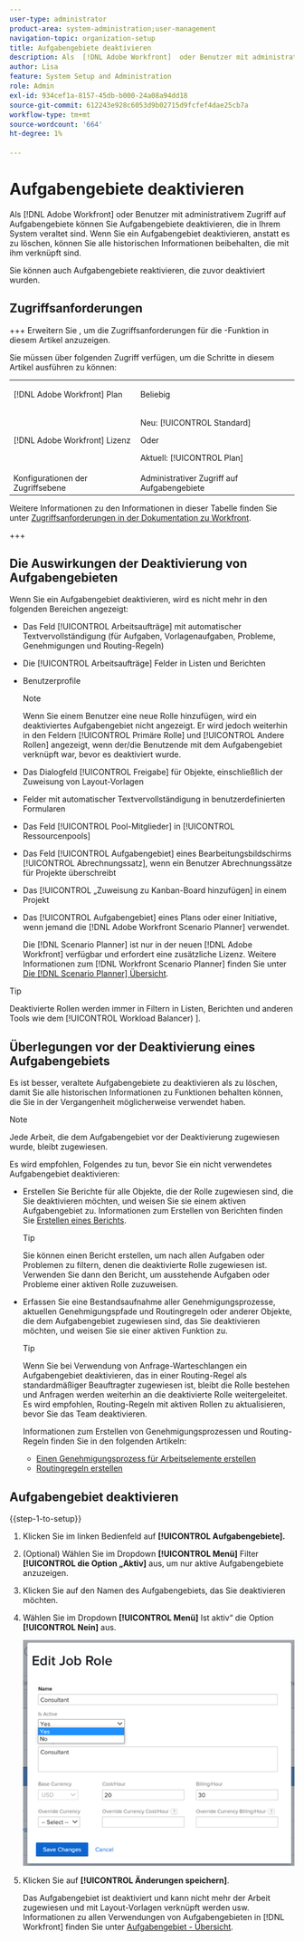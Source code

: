 ```yaml
---
user-type: administrator
product-area: system-administration;user-management
navigation-topic: organization-setup
title: Aufgabengebiete deaktivieren
description: Als  [!DNL Adobe Workfront]  oder Benutzer mit administrativem Zugriff auf Aufgabengebiete können Sie Aufgabengebiete deaktivieren, die in Ihrem System veraltet sind. Wenn Sie ein Aufgabengebiet deaktivieren, anstatt es zu löschen, können Sie alle historischen Informationen beibehalten, die mit ihm verknüpft sind.
author: Lisa
feature: System Setup and Administration
role: Admin
exl-id: 934cef1a-8157-45db-b000-24a08a94dd18
source-git-commit: 612243e928c6053d9b02715d9fcfef4dae25cb7a
workflow-type: tm+mt
source-wordcount: '664'
ht-degree: 1%

---
```


# Aufgabengebiete deaktivieren

Als [!DNL Adobe Workfront] oder Benutzer mit administrativem Zugriff auf Aufgabengebiete können Sie Aufgabengebiete deaktivieren, die in Ihrem System veraltet sind. Wenn Sie ein Aufgabengebiet deaktivieren, anstatt es zu löschen, können Sie alle historischen Informationen beibehalten, die mit ihm verknüpft sind.

Sie können auch Aufgabengebiete reaktivieren, die zuvor deaktiviert wurden.

## Zugriffsanforderungen

+++ Erweitern Sie , um die Zugriffsanforderungen für die -Funktion in diesem Artikel anzuzeigen.

Sie müssen über folgenden Zugriff verfügen, um die Schritte in diesem Artikel ausführen zu können:

<table style="table-layout:auto"> 
 <col> 
 <col> 
 <tbody> 
  <tr> 
   <td role="rowheader">[!DNL Adobe Workfront] Plan</td> 
   <td> <p>Beliebig </p> </td> 
  </tr> 
  <tr> 
   <td role="rowheader">[!DNL Adobe Workfront] Lizenz</td> 
   <td>
   <p>Neu: [!UICONTROL Standard]</p>
   <p>Oder</p>
   <p>Aktuell: [!UICONTROL Plan]</p></td> 
  </tr> 
  <tr> 
   <td role="rowheader">Konfigurationen der Zugriffsebene</td> 
   <td>Administrativer Zugriff auf Aufgabengebiete</td> 
  </tr> 
 </tbody> 
</table>

Weitere Informationen zu den Informationen in dieser Tabelle finden Sie unter [Zugriffsanforderungen in der Dokumentation zu Workfront](/help/quicksilver/administration-and-setup/add-users/access-levels-and-object-permissions/access-level-requirements-in-documentation.md).

+++

## Die Auswirkungen der Deaktivierung von Aufgabengebieten

Wenn Sie ein Aufgabengebiet deaktivieren, wird es nicht mehr in den folgenden Bereichen angezeigt:

* Das Feld [!UICONTROL Arbeitsaufträge] mit automatischer Textvervollständigung (für Aufgaben, Vorlagenaufgaben, Probleme, Genehmigungen und Routing-Regeln)
* Die [!UICONTROL Arbeitsaufträge] Felder in Listen und Berichten
* Benutzerprofile

  >[!NOTE]
  >
  >Wenn Sie einem Benutzer eine neue Rolle hinzufügen, wird ein deaktiviertes Aufgabengebiet nicht angezeigt. Er wird jedoch weiterhin in den Feldern [!UICONTROL Primäre Rolle] und [!UICONTROL Andere Rollen] angezeigt, wenn der/die Benutzende mit dem Aufgabengebiet verknüpft war, bevor es deaktiviert wurde.

* Das Dialogfeld [!UICONTROL Freigabe] für Objekte, einschließlich der Zuweisung von Layout-Vorlagen
* Felder mit automatischer Textvervollständigung in benutzerdefinierten Formularen
* Das Feld [!UICONTROL Pool-Mitglieder] in [!UICONTROL Ressourcenpools]
* Das Feld [!UICONTROL Aufgabengebiet] eines Bearbeitungsbildschirms [!UICONTROL Abrechnungssatz], wenn ein Benutzer Abrechnungssätze für Projekte überschreibt
* Das [!UICONTROL  „Zuweisung zu Kanban-Board hinzufügen] in einem Projekt
* Das [!UICONTROL Aufgabengebiet] eines Plans oder einer Initiative, wenn jemand die [!DNL Adobe Workfront Scenario Planner] verwendet.

  Die [!DNL Scenario Planner] ist nur in der neuen [!DNL Adobe Workfront] verfügbar und erfordert eine zusätzliche Lizenz. Weitere Informationen zum [!DNL Workfront Scenario Planner] finden Sie unter [Die [!DNL Scenario Planner] Übersicht](../../../scenario-planner/scenario-planner-overview.md).

>[!TIP]
>
>Deaktivierte Rollen werden immer in Filtern in Listen, Berichten und anderen Tools wie dem [!UICONTROL Workload Balancer) ].

## Überlegungen vor der Deaktivierung eines Aufgabengebiets

Es ist besser, veraltete Aufgabengebiete zu deaktivieren als zu löschen, damit Sie alle historischen Informationen zu Funktionen behalten können, die Sie in der Vergangenheit möglicherweise verwendet haben.

>[!NOTE]
>
>Jede Arbeit, die dem Aufgabengebiet vor der Deaktivierung zugewiesen wurde, bleibt zugewiesen.

Es wird empfohlen, Folgendes zu tun, bevor Sie ein nicht verwendetes Aufgabengebiet deaktivieren:

* Erstellen Sie Berichte für alle Objekte, die der Rolle zugewiesen sind, die Sie deaktivieren möchten, und weisen Sie sie einem aktiven Aufgabengebiet zu. Informationen zum Erstellen von Berichten finden Sie [Erstellen eines Berichts](../../../reports-and-dashboards/reports/creating-and-managing-reports/create-report.md).

  >[!TIP]
  >
  >Sie können einen Bericht erstellen, um nach allen Aufgaben oder Problemen zu filtern, denen die deaktivierte Rolle zugewiesen ist. Verwenden Sie dann den Bericht, um ausstehende Aufgaben oder Probleme einer aktiven Rolle zuzuweisen.

* Erfassen Sie eine Bestandsaufnahme aller Genehmigungsprozesse, aktuellen Genehmigungspfade und Routingregeln oder anderer Objekte, die dem Aufgabengebiet zugewiesen sind, das Sie deaktivieren möchten, und weisen Sie sie einer aktiven Funktion zu.

  >[!TIP]
  >
  >Wenn Sie bei Verwendung von Anfrage-Warteschlangen ein Aufgabengebiet deaktivieren, das in einer Routing-Regel als standardmäßiger Beauftragter zugewiesen ist, bleibt die Rolle bestehen und Anfragen werden weiterhin an die deaktivierte Rolle weitergeleitet. Es wird empfohlen, Routing-Regeln mit aktiven Rollen zu aktualisieren, bevor Sie das Team deaktivieren.

  Informationen zum Erstellen von Genehmigungsprozessen und Routing-Regeln finden Sie in den folgenden Artikeln:

   * [Einen Genehmigungsprozess für Arbeitselemente erstellen](../../../administration-and-setup/customize-workfront/configure-approval-milestone-processes/create-approval-processes.md)
   * [Routingregeln erstellen](../../../manage-work/requests/create-and-manage-request-queues/create-routing-rules.md)

## Aufgabengebiet deaktivieren

{{step-1-to-setup}}

1. Klicken Sie im linken Bedienfeld auf &#x200B;**[!UICONTROL Aufgabengebiete].**
1. (Optional) Wählen Sie im Dropdown **[!UICONTROL Menü]** Filter **[!UICONTROL die Option „Aktiv]** aus, um nur aktive Aufgabengebiete anzuzeigen.
1. Klicken Sie auf den Namen des Aufgabengebiets, das Sie deaktivieren möchten.
1. Wählen Sie im Dropdown **[!UICONTROL Menü]** Ist aktiv“ die Option **[!UICONTROL Nein]** aus.

   ![Aufgabengebiet deaktivieren](assets/deactivate-job-role-edit-role-box-nwe.png)

1. Klicken Sie auf **[!UICONTROL Änderungen speichern]**.

   Das Aufgabengebiet ist deaktiviert und kann nicht mehr der Arbeit zugewiesen und mit Layout-Vorlagen verknüpft werden usw. Informationen zu allen Verwendungen von Aufgabengebieten in [!DNL Workfront] finden Sie unter [Aufgabengebiet - Übersicht](../../../administration-and-setup/set-up-workfront/organizational-setup/job-role-overview.md).
